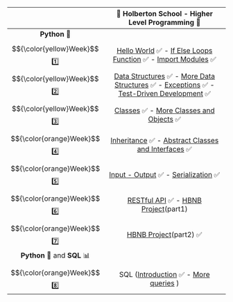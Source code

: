 |  | :dart: Holberton School  -  Higher Level Programming :dart:                    |
| :------: | :----------------------------------------------------: |
|    **Python** :snake:  |  |
|  $${\color{yellow}Week}$$ :one: | [Hello World](https://github.com/vlldnt/holbertonschool-higher_level_programming/tree/main/python-hello_world) :white_check_mark: -  [If Else Loops Function](https://github.com/vlldnt/holbertonschool-higher_level_programming/tree/main/python-if_else_loops_functions) :white_check_mark:  - [Import Modules](https://github.com/vlldnt/holbertonschool-higher_level_programming/tree/main/python-import_modules) ✅   | 
|  $${\color{yellow}Week}$$ :two: | [Data Structures](https://github.com/vlldnt/holbertonschool-higher_level_programming/tree/main/python-data_structures) :white_check_mark: -  [More Data Structures](https://github.com/vlldnt/holbertonschool-higher_level_programming/tree/main/python-more_data_structures) :white_check_mark:  - [Exceptions](https://github.com/vlldnt/holbertonschool-higher_level_programming/tree/main/python-exceptions) :white_check_mark:  -  [Test-Driven Development](https://github.com/vlldnt/holbertonschool-higher_level_programming/tree/main/python-test_driven_development) :white_check_mark:  | 
|  $${\color{yellow}Week}$$ :three: | [Classes](https://github.com/vlldnt/holbertonschool-higher_level_programming/tree/main/python-classes) :white_check_mark: -  [More Classes and Objects](https://github.com/vlldnt/holbertonschool-higher_level_programming/tree/main/python-more_classes) :white_check_mark:   | 
|  $${\color{orange}Week}$$ :four: | [Inheritance](https://github.com/vlldnt/holbertonschool-higher_level_programming/tree/main/python-inheritance) :white_check_mark: -  [Abstract Classes and Interfaces](https://github.com/vlldnt/holbertonschool-higher_level_programming/tree/main/python-abc) :white_check_mark:   | 
|  $${\color{orange}Week}$$ :five: | [Input - Output](https://github.com/vlldnt/holbertonschool-higher_level_programming/tree/main/python-input_output) :white_check_mark: -  [Serialization](https://github.com/vlldnt/holbertonschool-higher_level_programming/tree/main/python-serialization) :white_check_mark:   | 
|  $${\color{orange}Week}$$ :six: | [RESTful API](https://github.com/vlldnt/holbertonschool-higher_level_programming/tree/main/restful-api) :white_check_mark:  - [HBNB Project](https://github.com/vlldnt/holbertonschool-hbnb)(part1)  | 
|  $${\color{orange}Week}$$ :seven: | [HBNB Project](https://github.com/vlldnt/holbertonschool-hbnb)(part2) :white_check_mark:   |
|  **Python** :snake:  and **SQL** 📊 |   |
|  $${\color{orange}Week}$$ :eight: | SQL ([Introduction](https://github.com/vlldnt/holbertonschool-higher_level_programming/tree/main/SQL_introduction)  ✅ - [More queries](https://github.com/vlldnt/holbertonschool-higher_level_programming/tree/main/SQL_more_queries) )   | 
